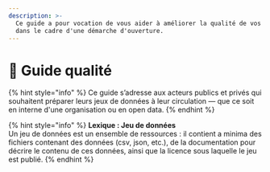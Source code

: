 ```yaml
---
description: >-
  Ce guide a pour vocation de vous aider à améliorer la qualité de vos données
  dans le cadre d'une démarche d'ouverture.
---
```


# 💎 Guide qualité

{% hint style="info" %}
Ce guide s’adresse aux acteurs publics et privés qui souhaitent préparer leurs jeux de données à leur circulation — que ce soit en interne d'une organisation ou en open data.
{% endhint %}

{% hint style="info" %}
**Lexique : Jeu de données**\
Un jeu de données est un ensemble de ressources : il contient a minima des fichiers contenant des données (csv, json, etc.), de la documentation pour décrire le contenu de ces données, ainsi que la licence sous laquelle le jeu est publié.
{% endhint %}
